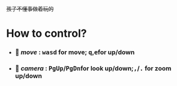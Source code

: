 ~~孩子不懂事做着玩的~~

# How to control?

* ### 🚀️ *move* : <kbd>wasd</kbd> for move; <kbd>q</kbd>,<kbd>e</kbd>for up/down
* ### 👀️  *camera* : <kbd>PgUp</kbd>/<kbd>PgDn</kbd>for look up/down;<kbd>,</kbd>/<kbd>.</kbd> for zoom up/down
